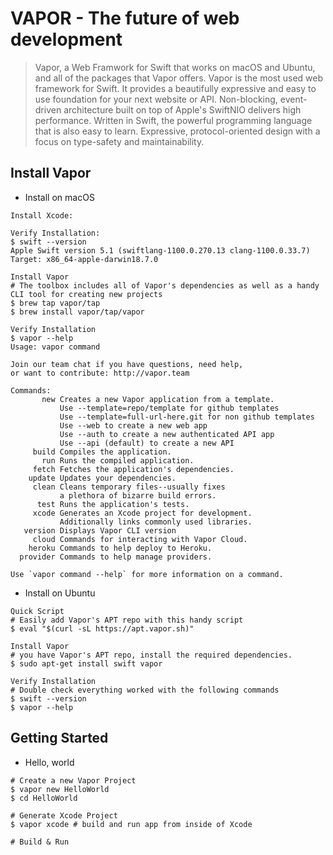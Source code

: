 VAPOR - The future of web development
=====================================
> Vapor, a Web Framwork for Swift that works on macOS and Ubuntu, and all of the packages that Vapor offers. Vapor is the most used web framework for Swift. It provides a beautifully expressive and easy to use foundation for your next website or API.
> Non-blocking, event-driven architecture built on top of Apple's SwiftNIO delivers high performance.
> Written in Swift, the powerful programming language that is also easy to learn.
> Expressive, protocol-oriented design with a focus on type-safety and maintainability.


Install Vapor
-------------
* Install on macOS 
```
Install Xcode:

Verify Installation:
$ swift --version 
Apple Swift version 5.1 (swiftlang-1100.0.270.13 clang-1100.0.33.7)
Target: x86_64-apple-darwin18.7.0

Install Vapor 
# The toolbox includes all of Vapor's dependencies as well as a handy CLI tool for creating new projects
$ brew tap vapor/tap 
$ brew install vapor/tap/vapor 

Verify Installation 
$ vapor --help 
Usage: vapor command

Join our team chat if you have questions, need help,
or want to contribute: http://vapor.team

Commands:
       new Creates a new Vapor application from a template.
           Use --template=repo/template for github templates
           Use --template=full-url-here.git for non github templates
           Use --web to create a new web app
           Use --auth to create a new authenticated API app
           Use --api (default) to create a new API
     build Compiles the application.
       run Runs the compiled application.
     fetch Fetches the application's dependencies.
    update Updates your dependencies.
     clean Cleans temporary files--usually fixes
           a plethora of bizarre build errors.
      test Runs the application's tests.
     xcode Generates an Xcode project for development.
           Additionally links commonly used libraries.
   version Displays Vapor CLI version
     cloud Commands for interacting with Vapor Cloud.
    heroku Commands to help deploy to Heroku.
  provider Commands to help manage providers.

Use `vapor command --help` for more information on a command.
```

* Install on Ubuntu 
```
Quick Script
# Easily add Vapor's APT repo with this handy script 
$ eval "$(curl -sL https://apt.vapor.sh)"

Install Vapor 
# you have Vapor's APT repo, install the required dependencies.
$ sudo apt-get install swift vapor 

Verify Installation 
# Double check everything worked with the following commands
$ swift --version 
$ vapor --help 
```

Getting Started
---------------
* Hello, world
```
# Create a new Vapor Project
$ vapor new HelloWorld
$ cd HelloWorld 

# Generate Xcode Project 
$ vapor xcode # build and run app from inside of Xcode

# Build & Run 

```
